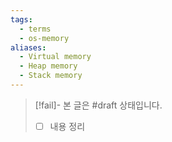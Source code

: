 ```yaml
---
tags:
  - terms
  - os-memory
aliases:
  - Virtual memory
  - Heap memory
  - Stack memory
---
```

> [!fail]- 본 글은 #draft 상태입니다.
> - [ ] 내용 정리